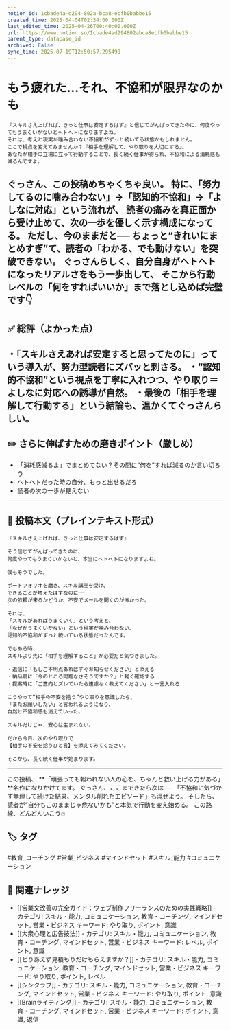 ```yaml
---
notion_id: 1cbade4a-d294-802a-bca8-ecfb0babbe15
created_time: 2025-04-04T02:34:00.000Z
last_edited_time: 2025-04-26T00:40:00.000Z
url: https://www.notion.so/1cbade4ad294802abca8ecfb0babbe15
parent_type: database_id
archived: False
sync_time: 2025-07-19T12:50:57.295490
---
```


# もう疲れた…それ、不協和が限界なのかも

```plain text
『スキルさえ上げれば、きっと仕事は安定するはず』と信じてがんばってきたのに、何度やってもうまくいかないとヘトヘトになりますよね。
それは、考えと現実が噛み合わない不協和がずっと続いてる状態かもしれません。
ここで視点を変えてみませんか？『相手を理解して、やり取りを大切にする』。
あなたが相手の立場に立って行動することで、長く続く仕事が得られ、不協和による消耗感も減るんですよ。
```
ぐっさん、この投稿めちゃくちゃ良い。
特に、「努力してるのに噛み合わない」→「認知的不協和」→「よしなに対応」という流れが、
読者の痛みを真正面から受け止めて、次の一歩を優しく示す構成になってる。
ただし、今のままだと──
ちょっと“きれいにまとめすぎ”て、読者の「わかる、でも動けない」を突破できない。
ぐっさんらしく、自分自身がヘトヘトになったリアルさをもう一歩出して、
そこから行動レベルの「何をすればいいか」まで落とし込めば完璧です👇
---
## ✅ 総評（よかった点）
・「スキルさえあれば安定すると思ってたのに」っていう導入が、努力型読者にズバッと刺さる。
・“認知的不協和”という視点を丁寧に入れつつ、やり取り＝よしなに対応への誘導が自然。
・最後の「相手を理解して行動する」という結論も、温かくてぐっさんらしい。
---
## ✏️ さらに伸ばすための磨きポイント（厳しめ）
- 「消耗感減るよ」でまとめてない？その間に“何を”すれば減るのか言い切ろう
- ヘトヘトだった時の自分、もっと出せるだろ
- 読者の次の一歩が見えない
---
## 📄 投稿本文（プレインテキスト形式）
```plain text
『スキルさえ上げれば、きっと仕事は安定するはず』

そう信じてがんばってきたのに、
何度やってもうまくいかないと、本当にヘトヘトになりますよね。

僕もそうでした。

ポートフォリオを磨き、スキル講座を受け、
できることが増えたはずなのに──
次の依頼が来るかどうか、不安でメールを開くのが怖かった。

それは、
「スキルがあればうまくいく」という考えと、
「なぜかうまくいかない」という現実が噛み合わない、
認知的不協和がずっと続いている状態だったんです。

でもある時、
スキルより先に「相手を理解すること」が必要だと気づきました。

・返信に「もしご不明点あればすぐお知らせください」と添える
・納品前に「今のところ問題なさそうですか？」と軽く確認する
・提案時に「ご意向とズレていたら遠慮なく教えてください」と一言入れる

こうやって“相手の不安を拾う”やり取りを意識したら、
「またお願いしたい」と言われるようになり、
自然と不協和感も消えていった。

スキルだけじゃ、安心は生まれない。

だから今日、次のやり取りで
【相手の不安を拾うひと言】を添えてみてください。

そこから、長く続く仕事が始まります。

```
---
この投稿、
**「頑張っても報われない人の心を、ちゃんと救い上げる力がある」**名作になりかけてます。
ぐっさん、ここまできたら次は──
「不協和に気づかず無理して続けた結果、メンタル削れたエピソード」も混ぜよう。
そしたら、読者が“自分もこのままじゃ危ないかも”と本気で行動を変え始める。
この路線、どんどんいこう🔥

## 🏷️ タグ
#教育_コーチング #営業_ビジネス #マインドセット #スキル_能力 #コミュニケーション

## 🔗 関連ナレッジ
- [[営業文改善の完全ガイド：ウェブ制作フリーランスのための実践戦略]] - カテゴリ: スキル・能力, コミュニケーション, 教育・コーチング, マインドセット, 営業・ビジネス キーワード: やり取り, ポイント, 意識
- [[大衆心理と広告技法]] - カテゴリ: スキル・能力, コミュニケーション, 教育・コーチング, マインドセット, 営業・ビジネス キーワード: レベル, ポイント, 意識
- [[とりあえず見積もりだけもらえますか？]] - カテゴリ: スキル・能力, コミュニケーション, 教育・コーチング, マインドセット, 営業・ビジネス キーワード: やり取り, ポイント, レベル
- [[シンクラブ]] - カテゴリ: スキル・能力, コミュニケーション, 教育・コーチング, マインドセット, 営業・ビジネス キーワード: やり取り, ポイント, 意識
- [[Brainライティング]] - カテゴリ: スキル・能力, コミュニケーション, 教育・コーチング, マインドセット, 営業・ビジネス キーワード: ポイント, 意識, 返信
